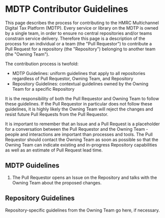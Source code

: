 # MDTP Contributor Guidelines

This page describes the process for contributing to the HMRC Multichannel Digital Tax Platform (MDTP). Every service or library on the MDTP is owned by a single team, in order to ensure no central repositories and/or teams constrain service delivery. Therefore this page is a description of the process for an individual or a team (the "Pull Requestor") to contribute a Pull Request for a repository (the "Repository") belonging to another team (the "Owning Team"). 

The contribution process is twofold: 
- MDTP Guidelines: uniform guidelines that apply to all repositories regardless of Pull Requestor, Owning Team, and Repository
- Repository Guidelines: contextual guidelines owned by the Owning Team for a specific Repository

It is the responsibility of both the Pull Requestor and Owning Team to follow these guidelines. If the Pull Requestor in particular does not follow these guidelines, it is highly likely the Owning Team will reject the changes and resist future Pull Requests from the Pull Requestor. 

It is important to remember that an Issue and a Pull Request is a placeholder for a conversation between the Pull Requestor and the Owning Team - people and interactions are important than processes and tools. The Pull Requestor should contact the Owning Team as soon as possible so that the Owning Team can indicate existing and in-progress Repository capabilities as well as an estimate of Pull Request lead time.

## MDTP Guidelines 

1. The Pull Requestor opens an Issue on the Repository and talks with the Owning Team about the proposed changes. 

## Repository Guidelines

Repository-specific guidelines from the Owning Team go here, if necessary.
